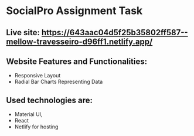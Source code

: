 # SocialPro Assignment Task

## Live site: https://643aac04d5f25b35802ff587--mellow-travesseiro-d96ff1.netlify.app/

## Website Features and Functionalities:
* Responsive Layout
* Radial Bar Charts Representing Data

## Used technologies are: 
* Material UI, 
* React
* Netlify for hosting
